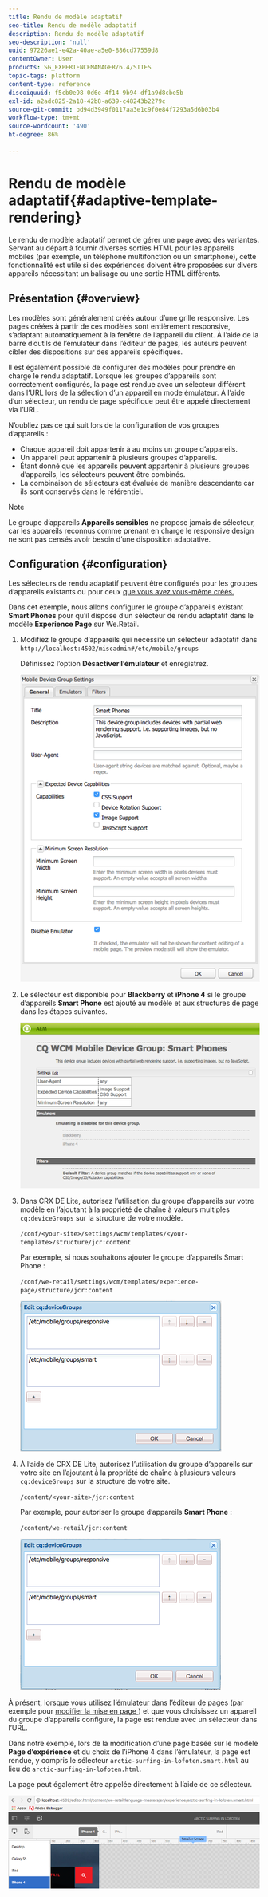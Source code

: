 ```yaml
---
title: Rendu de modèle adaptatif
seo-title: Rendu de modèle adaptatif
description: Rendu de modèle adaptatif
seo-description: 'null'
uuid: 97226ae1-e42a-40ae-a5e0-886cd77559d8
contentOwner: User
products: SG_EXPERIENCEMANAGER/6.4/SITES
topic-tags: platform
content-type: reference
discoiquuid: f5cb0e98-0d6e-4f14-9b94-df1a9d8cbe5b
exl-id: a2adc825-2a18-42b8-a639-c48243b2279c
source-git-commit: bd94d3949f0117aa3e1c9f0e84f7293a5d6b03b4
workflow-type: tm+mt
source-wordcount: '490'
ht-degree: 86%

---
```


# Rendu de modèle adaptatif{#adaptive-template-rendering}

Le rendu de modèle adaptatif permet de gérer une page avec des variantes. Servant au départ à fournir diverses sorties HTML pour les appareils mobiles (par exemple, un téléphone multifonction ou un smartphone), cette fonctionnalité est utile si des expériences doivent être proposées sur divers appareils nécessitant un balisage ou une sortie HTML différents.

## Présentation {#overview}

Les modèles sont généralement créés autour d’une grille responsive. Les pages créées à partir de ces modèles sont entièrement responsive, s’adaptant automatiquement à la fenêtre de l’appareil du client. À l’aide de la barre d’outils de l’émulateur dans l’éditeur de pages, les auteurs peuvent cibler des dispositions sur des appareils spécifiques.

Il est également possible de configurer des modèles pour prendre en charge le rendu adaptatif. Lorsque les groupes d’appareils sont correctement configurés, la page est rendue avec un sélecteur différent dans l’URL lors de la sélection d’un appareil en mode émulateur. À l’aide d’un sélecteur, un rendu de page spécifique peut être appelé directement via l’URL.

N’oubliez pas ce qui suit lors de la configuration de vos groupes d’appareils :

* Chaque appareil doit appartenir à au moins un groupe d’appareils.
* Un appareil peut appartenir à plusieurs groupes d’appareils.
* Étant donné que les appareils peuvent appartenir à plusieurs groupes d’appareils, les sélecteurs peuvent être combinés.
* La combinaison de sélecteurs est évaluée de manière descendante car ils sont conservés dans le référentiel.

>[!NOTE]
>
>Le groupe d’appareils **Appareils sensibles** ne propose jamais de sélecteur, car les appareils reconnus comme prenant en charge le responsive design ne sont pas censés avoir besoin d’une disposition adaptative.

## Configuration {#configuration}

Les sélecteurs de rendu adaptatif peuvent être configurés pour les groupes d’appareils existants ou pour ceux [que vous avez vous-même créés.](/help/sites-developing/mobile.md#device-groups)

Dans cet exemple, nous allons configurer le groupe d’appareils existant **Smart Phones** pour qu’il dispose d’un sélecteur de rendu adaptatif dans le modèle **Experience Page** sur We.Retail.

1. Modifiez le groupe d’appareils qui nécessite un sélecteur adaptatif dans `http://localhost:4502/miscadmin#/etc/mobile/groups`

   Définissez l’option **Désactiver l’émulateur** et enregistrez.

   ![chlimage_1-157](assets/chlimage_1-157.png)

1. Le sélecteur est disponible pour **Blackberry** et **iPhone 4** si le groupe d’appareils **Smart Phone** est ajouté au modèle et aux structures de page dans les étapes suivantes.

   ![chlimage_1-158](assets/chlimage_1-158.png)

1. Dans CRX DE Lite, autorisez l’utilisation du groupe d’appareils sur votre modèle en l’ajoutant à la propriété de chaîne à valeurs multiples `cq:deviceGroups` sur la structure de votre modèle.

   `/conf/<your-site>/settings/wcm/templates/<your-template>/structure/jcr:content`

   Par exemple, si nous souhaitons ajouter le groupe d’appareils Smart Phone :

   `/conf/we-retail/settings/wcm/templates/experience-page/structure/jcr:content`

   ![chlimage_1-159](assets/chlimage_1-159.png)

1. À l’aide de CRX DE Lite, autorisez l’utilisation du groupe d’appareils sur votre site en l’ajoutant à la propriété de chaîne à plusieurs valeurs `cq:deviceGroups` sur la structure de votre site.

   `/content/<your-site>/jcr:content`

   Par exemple, pour autoriser le groupe d’appareils **Smart Phone** :

   `/content/we-retail/jcr:content`

   ![chlimage_1-160](assets/chlimage_1-160.png)

À présent, lorsque vous utilisez l’[émulateur](/help/sites-authoring/responsive-layout.md#layout-definitions-device-emulation-and-breakpoints) dans l’éditeur de pages (par exemple pour [modifier la mise en page ](/help/sites-authoring/responsive-layout.md)) et que vous choisissez un appareil du groupe d’appareils configuré, la page est rendue avec un sélecteur dans l’URL.

Dans notre exemple, lors de la modification d’une page basée sur le modèle **Page d’expérience** et du choix de l’iPhone 4 dans l’émulateur, la page est rendue, y compris le sélecteur `arctic-surfing-in-lofoten.smart.html` au lieu de `arctic-surfing-in-lofoten.html`.

La page peut également être appelée directement à l’aide de ce sélecteur.

![chlimage_1-161](assets/chlimage_1-161.png)
